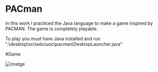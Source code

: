 # PACman
 
In this work I practiced the Java language to make a game inspired by PACMAN. The game is completely playable.

To play you must have Java installed and run ".\desktop\src\edu\uoc\pacman\DesktopLauncher.java"

#Game

![imatge](https://github.com/ArrosAmbCoses/UOC-PACmam/assets/117165522/ed45c86c-4cf3-4bf0-979e-36401ac4c0cb)
